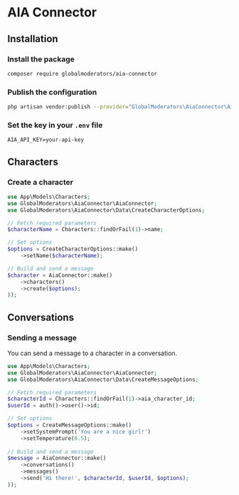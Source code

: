 # AIA Connector

## Installation
### Install the package
```bash
composer require globalmoderators/aia-connector
```
### Publish the configuration
```bash
php artisan vendor:publish --provider="GlobalModerators\AiaConnector\AiaConnectorServiceProvider" --tag="config"
```
### Set the key in your `.env` file
```dotenv
AIA_API_KEY=your-api-key
```

## Characters

### Create a character
```php
use App\Models\Characters;
use GlobalModerators\AiaConnector\AiaConnector;
use GlobalModerators\AiaConnector\Data\CreateCharacterOptions;

// Fetch required parameters
$characterName = Characters::findOrFail(1)->name;

// Set options
$options = CreateCharacterOptions::make()
    ->setName($characterName);

// Build and send a message
$character = AiaConnector::make()
    ->characters()
    ->create($options);
));
```

## Conversations

### Sending a message
You can send a message to a character in a conversation. 
```php
use App\Models\Characters;
use GlobalModerators\AiaConnector\AiaConnector;
use GlobalModerators\AiaConnector\Data\CreateMessageOptions;

// Fetch required parameters
$characterId = Characters::findOrFail(1)->aia_character_id;
$userId = auth()->user()->id;

// Set options
$options = CreateMessageOptions::make()
    ->setSystemPrompt('You are a nice girl!')
    ->setTemperature(0.5);
    
// Build and send a message
$message = AiaConnector::make()
    ->conversations()
    ->messages()
    ->send('Hi there!', $characterId, $userId, $options);
));
```

